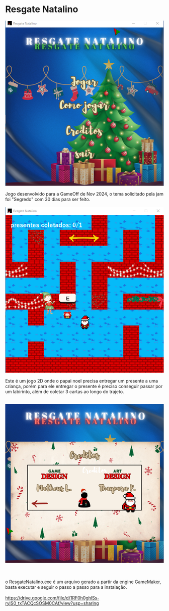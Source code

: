 # Resgate Natalino


![logo_ResgateNatalino](https://github.com/MatheusLastoria/ResgateNatalino/blob/main/Logo_ResgateNatalino.png)

Jogo desenvolvido para a GameOff de Nov 2024, o tema solicitado pela jam foi "Segredo" com 30 dias para ser feito.
<br><br>
![logo_ResgateNatalino](https://github.com/MatheusLastoria/ResgateNatalino/blob/main/ResgateNatalino_Jogar.png)


Este é um jogo 2D onde o papai noel precisa entregar um presente a uma criança, porém para ele entregar o presente 
é preciso conseguir passar por um labirinto, além de coletar 3 cartas ao longo do trajeto.
<br><br>

![logo_ResgateNatalino](https://github.com/MatheusLastoria/ResgateNatalino/blob/main/ResgateNatalino_creditos.png)

<br><br>
o ResgateNatalino.exe é um arquivo gerado a partir da engine GameMaker, basta executar e seguir o passo a passo para a instalação.
<br><br>
https://drive.google.com/file/d/1RF0h0ghlSs-ryiS0_txTACQcSOSM0CAf/view?usp=sharing
